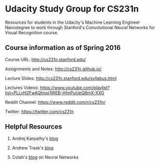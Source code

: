 #  Udacity Study Group for CS231n 

Resources for students in the Udacity's Machine Learning Engineer Nanodegree to work through Stanford's Convolutional Neural Networks for Visual Recognition course. 

## Course information as of Spring 2016

Course URL: http://cs231n.stanford.edu/

Assignments and Notes: http://cs231n.github.io/

Lecture Slides: http://cs231n.stanford.edu/syllabus.html

Lectures Videos: https://www.youtube.com/playlist?list=PLLvH2FwAQhnpj1WEB-jHmPuUeQ8mX-XXG

Reddit Channel: https://www.reddit.com/r/cs231n/

Twitter: https://twitter.com/cs231n

## Helpful Resources

1) Andrej Karpathy's [blog](http://karpathy.github.io/)

2) Andrew Trask's [blog](http://iamtrask.github.io/)

3) Colah's [blog](http://colah.github.io/) on Neural Networks 
